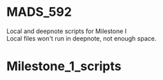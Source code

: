 # MADS_592
Local and deepnote scripts for Milestone I<br>
Local files won't run in deepnote, not enough space.<br>
# Milestone_1_scripts
